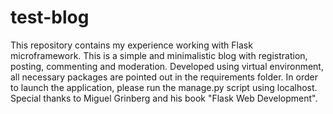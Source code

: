 # test-blog
This repository contains my experience working with Flask microframework.
This is a simple and minimalistic blog with registration, posting, commenting and moderation.
Developed using virtual environment, all necessary packages are pointed out in the requirements folder.
In order to launch the application, please run the manage.py script using localhost.
Special thanks to Miguel Grinberg and his book "Flask Web Development".
